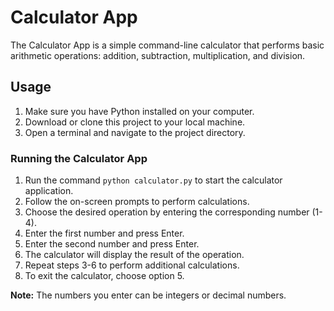 # Calculator App

The Calculator App is a simple command-line calculator that performs basic arithmetic operations: addition, subtraction, multiplication, and division.

## Usage

1. Make sure you have Python installed on your computer.
2. Download or clone this project to your local machine.
3. Open a terminal and navigate to the project directory.

### Running the Calculator App

1. Run the command `python calculator.py` to start the calculator application.
2. Follow the on-screen prompts to perform calculations.
3. Choose the desired operation by entering the corresponding number (1-4).
4. Enter the first number and press Enter.
5. Enter the second number and press Enter.
6. The calculator will display the result of the operation.
7. Repeat steps 3-6 to perform additional calculations.
8. To exit the calculator, choose option 5.

**Note:** The numbers you enter can be integers or decimal numbers.
